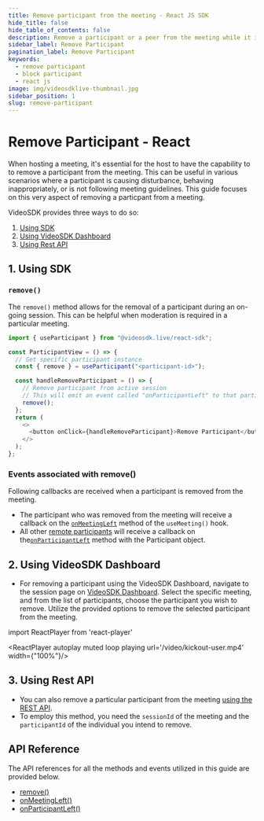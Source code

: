 ```yaml
---
title: Remove participant from the meeting - React JS SDK
hide_title: false
hide_table_of_contents: false
description: Remove a participant or a peer from the meeting while it is still in progress. It helps in meeting moderation.
sidebar_label: Remove Participant
pagination_label: Remove Participant
keywords:
  - remove participant
  - block participant
  - react js
image: img/videosdklive-thumbnail.jpg
sidebar_position: 1
slug: remove-participant
---
```


# Remove Participant - React

When hosting a meeting, it's essential for the host to have the capability to to remove a participant from the meeting. This can be useful in various scenarios where a participant is causing disturbance, behaving inappropriately, or is not following meeting guidelines. This guide focuses on this very aspect of removing a particpant from a meeting.

VideoSDK provides three ways to do so:

1. [Using SDK](#1-using-sdk)
2. [Using VideoSDK Dashboard](#2-using-videosdk-dashboard)
3. [Using Rest API](#3-using-rest-api)

## 1. Using SDK

### `remove()`

The `remove()` method allows for the removal of a participant during an on-going session. This can be helpful when moderation is required in a particular meeting.

```js
import { useParticipant } from "@videosdk.live/react-sdk";

const ParticipantView = () => {
  // Get specific participant instance
  const { remove } = useParticipant("<participant-id>");

  const handleRemoveParticipant = () => {
    // Remove participant from active session
    // This will emit an event called "onParticipantLeft" to that particular participant
    remove();
  };
  return (
    <>
      <button onClick={handleRemoveParticipant}>Remove Participant</button>
    </>
  );
};
```

### Events associated with remove()

Following callbacks are received when a participant is removed from the meeting.

- The participant who was removed from the meeting will receive a callback on the [`onMeetingLeft`](/react/api/sdk-reference/use-meeting/events#onmeetingleft) method of the `useMeeting()` hook.
- All other [remote participants](../concept-and-architecture#2-participant) will receive a callback on the[`onParticipantLeft`](/react/api/sdk-reference/use-meeting/events#onparticipantleft) method with the Participant object.

## 2. Using VideoSDK Dashboard

- For removing a participant using the VideoSDK Dashboard, navigate to the session page on [VideoSDK Dashboard](https://app.videosdk.live/meetings/sessions). Select the specific meeting, and from the list of participants, choose the participant you wish to remove. Utilize the provided options to remove the selected participant from the meeting.

import ReactPlayer from 'react-player'

<div style={{textAlign: 'center'}}>

<ReactPlayer autoplay muted loop playing url='/video/kickout-user.mp4' width={"100%"}/>

</div>

## 3. Using Rest API

- You can also remove a particular participant from the meeting [using the REST API](/api-reference/realtime-communication/remove-participant).
- To employ this method, you need the `sessionId` of the meeting and the `participantId` of the individual you intend to remove.

## API Reference

The API references for all the methods and events utilized in this guide are provided below.

- [remove()](/react/api/sdk-reference/use-participant/methods#Remove)
- [onMeetingLeft()](/react/api/sdk-reference/use-meeting/events#onmeetingleft)
- [onParticipantLeft()](/react/api/sdk-reference/use-meeting/events#onparticipantleft)
